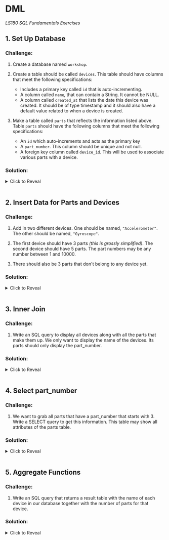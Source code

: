 # DML
*LS180 SQL Fundamentals Exercises*

## 1. Set Up Database

### Challenge:

1. Create a database named `workshop`.

2. Create a table should be called `devices`. This table should have columns that meet the following specifications:
    - Includes a primary key called `id` that is auto-incrementing.
    - A column called `name`, that can contain a String. It cannot be NULL.
    - A column called `created_at` that lists the date this device was created. It should be of type timestamp and it should also have a default value related to when a device is created.

3. Make a table called `parts` that reflects the information listed above. Table `parts` should have the following columns that meet the following specifications:
    - An `id` which auto-increments and acts as the primary key
    - A `part_number`. This column should be unique and not null.
    - A foreign key column called `device_id`. This will be used to associate various parts with a device.

### Solution:

<details><summary>Click to Reveal</summary>

```sql
CREATE DATABASE workshop;

CREATE TABLE devices (
    id serial PRIMARY KEY,
    name varchar(50) NOT NULL,
    created_at timestamp DEFAULT CURRENT_TIMESTAMP
);

CREATE TABLE parts (
    id serial PRIMARY KEY,
    part_number integer NOT NULL UNIQUE,
    device_id integer REFERENCES devices (id)
);
```
</details>

<br>

## 2. Insert Data for Parts and Devices

### Challenge:

1. Add in two different devices. One should be named, `"Accelerometer"`. The other should be named, `"Gyroscope"`.

2. The first device should have 3 parts _(this is grossly simplified)_. The second device should have 5 parts. The part numbers may be any number between 1 and 10000.

3. There should also be 3 parts that don't belong to any device yet.

### Solution:

<details><summary>Click to Reveal</summary>

```sql
INSERT INTO devices (name) VALUES ('Accelerometer'), ('Gyroscope');

INSERT INTO parts (part_number, device_id) VALUES (1, 1), (2, 1), (3, 1), (10, 2), (11, 2), (12, 2), (13, 2), (14, 2);

INSERT INTO parts (part_number) VALUES (100), (200), (300);
```
</details>

<br>

## 3. Inner Join

### Challenge:

1. Write an SQL query to display all devices along with all the parts that make them up. We only want to display the name of the devices. Its parts should only display the part_number.

### Solution:

<details><summary>Click to Reveal</summary>

```sql
SELECT d.name, p.part_number FROM devices d JOIN parts p ON d.id = p.device_id;
```
</details>

<br>

## 4. Select part_number

### Challenge:

1. We want to grab all parts that have a part_number that starts with 3. Write a SELECT query to get this information. This table may show all attributes of the parts table.

### Solution:

<details><summary>Click to Reveal</summary>

```sql
SELECT * FROM parts WHERE part_number::text LIKE '3%';
```
</details>

<br>

## 5. Aggregate Functions

### Challenge:

1. Write an SQL query that returns a result table with the name of each device in our database together with the number of parts for that device.

### Solution:

<details><summary>Click to Reveal</summary>

```sql
SELECT d.name, count(p.device_id) FROM devices d LEFT JOIN parts p on d.id = p.device_id GROUP BY d.name;
```
</details>
